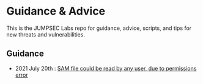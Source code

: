 # Guidance & Advice

This is the JUMPSEC Labs repo for guidance, advice, scripts, and tips for new threats and vulnerabilities.

## Guidance
* 2021 July 20th : [SAM file could be read by any user, due to permissions error](#SAM_Permissions/readme.md)
